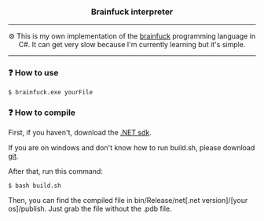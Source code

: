 <h3 align="center">Brainfuck interpreter</h3>

---

<p align="center">⚙️ This is my own implementation of the <a href="https://en.wikipedia.org/wiki/Brainfuck">brainfuck</a> programming language in C#. It can get very slow because I'm currently learning but it's simple.</p>

---

### ❓ How to use

~~~shell
$ brainfuck.exe yourFile
~~~

### ❓ How to compile

First, if you haven't, download the [.NET sdk](https://dotnet.microsoft.com/en-us/download/visual-studio-sdks).

If you are on windows and don't know how to run build.sh, please download [git](https://git-scm.com/downloads).

After that, run this command:
~~~shell
$ bash build.sh
~~~

Then, you can find the compiled file in bin/Release/net[.net version]/[your os]/publish.
Just grab the file without the .pdb file.
